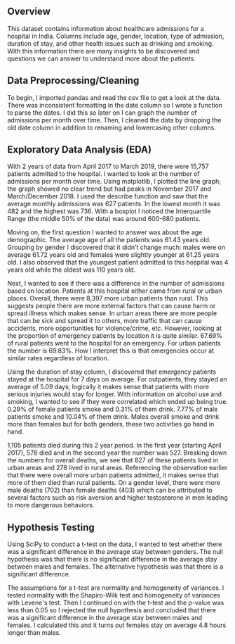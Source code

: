 ## Overview

This dataset contains information about healthcare admissions for a hospital in India. Columns include age, gender, location, type of admission, duration of stay, and other health issues such as drinking and smoking. With this information there are many insights to be discovered and questions we can answer to understand more about the patients.

## Data Preprocessing/Cleaning

To begin, I imported pandas and read the csv file to get a look at the data. There was inconsistent formatting in the date column so I wrote a function to parse the dates. I did this so later on I can graph the number of admissions per month over time. Then, I cleaned the data by dropping the old date column in addition to renaming and lowercasing other columns.

## Exploratory Data Analysis (EDA)

With 2 years of data from April 2017 to March 2019, there were 15,757 patients admitted to the hospital. I wanted to look at the number of admissions per month over time. Using matplotlib, I plotted the line graph; the graph showed no clear trend but had peaks in November 2017 and March/December 2018. I used the describe function and saw that the average monthly admissions was 627 patients. In the lowest month it was 482 and the highest was 736. With a boxplot I noticed the Interquartile Range (the middle 50% of the data) was around 600-680 patients.

Moving on, the first question I wanted to answer was about the age demographic. The average age of all the patients was 61.43 years old. Grouping by gender I discovered that it didn’t change much: males were on average 61.72 years old and females were slightly younger at 61.25 years old. I also observed that the youngest patient admitted to this hospital was 4 years old while the oldest was 110 years old.

Next, I wanted to see if there was a difference in the number of admissions based on location. Patients at this hospital either came from rural or urban places. Overall, there were 8,397 more urban patients than rural. This suggests people there are more external factors that can cause harm or spread illness which makes sense. In urban areas there are more people that can be sick and spread it to others, more traffic that can cause accidents, more opportunities for violence/crime, etc. However, looking at the proportion of emergency patients by location it is quite similar. 67.69% of rural patients went to the hospital for an emergency. For urban patients the number is 69.83%. How I interpret this is that emergencies occur at similar rates regardless of location.

Using the duration of stay column, I discovered that emergency patients stayed at the hospital for 7 days on average. For outpatients, they stayed an average of 5.09 days; logically it makes sense that patients with more serious injuries would stay for longer. With information on alcohol use and smoking, I wanted to see if they were correlated which ended up being true. 0.29% of female patients smoke and 0.31% of them drink. 7.77% of male patients smoke and 10.04% of them drink. Males overall smoke and drink more than females but for both genders, these two activities go hand in hand.

1,105 patients died during this 2 year period. In the first year (starting April 2017), 578 died and in the second year the number was 527. Breaking down the numbers for overall deaths, we see that 827 of these patients lived in urban areas and 278 lived in rural areas. Referencing the observation earlier that there were overall more urban patients admitted, it makes sense that more of them died than rural patients. On a gender level, there were more male deaths (702) than female deaths (403) which can be attributed to several factors such as risk aversion and higher testosterone in men leading to more dangerous behaviors.

## Hypothesis Testing

Using SciPy to conduct a t-test on the data, I wanted to test whether there was a significant difference in the average stay between genders. The null hypothesis was that there is no significant difference in the average stay between males and females. The alternative hypothesis was that there is a significant difference. 

The assumptions for a t-test are normality and homogeneity of variances. I tested normality with the Shapiro-Wilk test and homogeneity of variances with Levene's test. Then I continued on with the t-test and the p-value was less than 0.05 so I rejected the null hypothesis and concluded that there was a significant difference in the average stay between males and females. I calculated this and it turns out females stay on average 4.8 hours longer than males.
